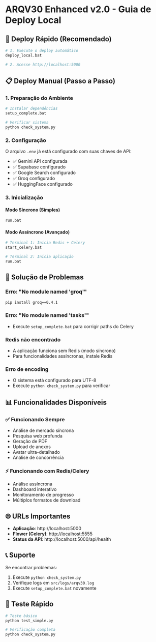 # ARQV30 Enhanced v2.0 - Guia de Deploy Local

## 🚀 Deploy Rápido (Recomendado)

```bash
# 1. Execute o deploy automático
deploy_local.bat

# 2. Acesse http://localhost:5000
```

## 📋 Deploy Manual (Passo a Passo)

### 1. Preparação do Ambiente

```bash
# Instalar dependências
setup_complete.bat

# Verificar sistema
python check_system.py
```

### 2. Configuração

O arquivo `.env` já está configurado com suas chaves de API:
- ✅ Gemini API configurada
- ✅ Supabase configurado
- ✅ Google Search configurado
- ✅ Groq configurado
- ✅ HuggingFace configurado

### 3. Inicialização

#### Modo Síncrono (Simples)
```bash
run.bat
```

#### Modo Assíncrono (Avançado)
```bash
# Terminal 1: Inicia Redis + Celery
start_celery.bat

# Terminal 2: Inicia aplicação
run.bat
```

## 🔧 Solução de Problemas

### Erro: "No module named 'groq'"
```bash
pip install groq==0.4.1
```

### Erro: "No module named 'tasks'"
- Execute `setup_complete.bat` para corrigir paths do Celery

### Redis não encontrado
- A aplicação funciona sem Redis (modo síncrono)
- Para funcionalidades assíncronas, instale Redis

### Erro de encoding
- O sistema está configurado para UTF-8
- Execute `python check_system.py` para verificar

## 📊 Funcionalidades Disponíveis

### ✅ Funcionando Sempre
- Análise de mercado síncrona
- Pesquisa web profunda
- Geração de PDF
- Upload de anexos
- Avatar ultra-detalhado
- Análise de concorrência

### ⚡ Funcionando com Redis/Celery
- Análise assíncrona
- Dashboard interativo
- Monitoramento de progresso
- Múltiplos formatos de download

## 🌐 URLs Importantes

- **Aplicação**: http://localhost:5000
- **Flower (Celery)**: http://localhost:5555
- **Status da API**: http://localhost:5000/api/health

## 📞 Suporte

Se encontrar problemas:

1. Execute `python check_system.py`
2. Verifique logs em `src/logs/arqv30.log`
3. Execute `setup_complete.bat` novamente

## 🎯 Teste Rápido

```bash
# Teste básico
python test_simple.py

# Verificação completa
python check_system.py
```
